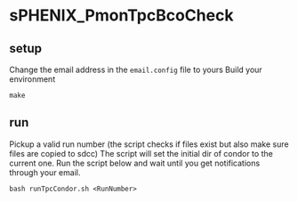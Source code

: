 # sPHENIX_PmonTpcBcoCheck

## setup
Change the email address in the ```email.config``` file to yours
Build your environment
```
make 
```

## run
Pickup a valid run number (the script checks if files exist but also make sure files are copied to sdcc)
The script will set the initial dir of condor to the current one. 
Run the script below and wait until you get notifications through your email.
```
bash runTpcCondor.sh <RunNumber>
```
